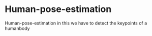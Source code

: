 # Human-pose-estimation
Human-pose-estimation in this we have to detect the keypoints of a humanbody 
